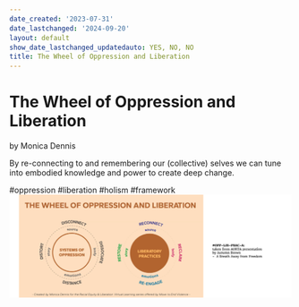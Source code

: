 ```yaml
---
date_created: '2023-07-31'
date_lastchanged: '2024-09-20'
layout: default
show_date_lastchanged_updatedauto: YES, NO, NO
title: The Wheel of Oppression and Liberation
---
```

# The Wheel of Oppression and Liberation
by Monica Dennis 

By re-connecting to and remembering our (collective) selves we can tune into embodied knowledge and power to create deep change.


#oppression #liberation #holism #framework
![](media/MMSHealthAutopoiesis-merge-03.png)